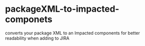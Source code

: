 # packageXML-to-impacted-componets
converts your package XML to an Impacted components for better readability when adding to JIRA
